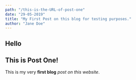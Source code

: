 ```yaml
---
path: "/this-is-the-URL-of-post-one"
date: "29-05-2019"
title: "My First Post on this blog for testing purposes."
author: "Jane Doe"
---
```


## Hello

## This is Post One!

This is my very **first blog** _post on this website_.
